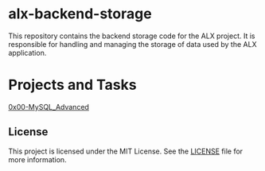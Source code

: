 # alx-backend-storage

This repository contains the backend storage code for the ALX project. It is responsible for handling and managing the storage of data used by the ALX application.


# Projects and Tasks

[0x00-MySQL_Advanced](/home/mo-shab/alx-backend-storage/0x00-MySQL_Advanced)


## License

This project is licensed under the MIT License. See the [LICENSE](LICENSE) file for more information.
